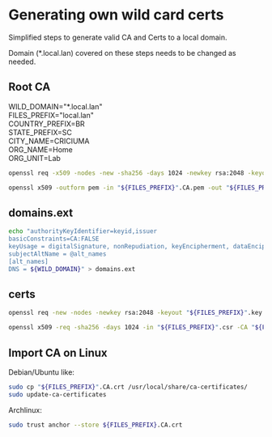 # Generating own wild card certs

Simplified steps to generate valid CA and Certs to a local domain.

Domain (*.local.lan) covered on these steps needs to be changed as needed.   


## Root CA

WILD_DOMAIN="*.local.lan"  
FILES_PREFIX="local.lan"  
COUNTRY_PREFIX=BR  
STATE_PREFIX=SC  
CITY_NAME=CRICIUMA  
ORG_NAME=Home  
ORG_UNIT=Lab

```bash
openssl req -x509 -nodes -new -sha256 -days 1024 -newkey rsa:2048 -keyout "${FILES_PREFIX}".CA.key -out "${FILES_PREFIX}".CA.pem -subj "/C=${COUNTRY_PREFIX}/ST=${STATE_PREFIX}/L=${CITY_NAME}/O=${ORG_NAME}/OU=${ORG_UNIT}/CN=${WILD_DOMAIN}"
```
```bash
openssl x509 -outform pem -in "${FILES_PREFIX}".CA.pem -out "${FILES_PREFIX}".CA.crt
```

## domains.ext

```bash
echo "authorityKeyIdentifier=keyid,issuer
basicConstraints=CA:FALSE
keyUsage = digitalSignature, nonRepudiation, keyEncipherment, dataEncipherment
subjectAltName = @alt_names
[alt_names]
DNS = ${WILD_DOMAIN}" > domains.ext
```

## certs

```bash
openssl req -new -nodes -newkey rsa:2048 -keyout "${FILES_PREFIX}".key -out "${FILES_PREFIX}".csr -subj "/C=${COUNTRY_PREFIX}/ST=${STATE_PREFIX}/L=${CITY_NAME}/O=${ORG_NAME}/OU=${ORG_UNIT}/CN=${WILD_DOMAIN}"
```

```bash
openssl x509 -req -sha256 -days 1024 -in "${FILES_PREFIX}".csr -CA "${FILES_PREFIX}".CA.pem -CAkey "${FILES_PREFIX}".CA.key -CAcreateserial -extfile domains.ext -out "${FILES_PREFIX}".crt
```

## Import CA on Linux

Debian/Ubuntu like:

```bash
sudo cp "${FILES_PREFIX}".CA.crt /usr/local/share/ca-certificates/
sudo update-ca-certificates
```

Archlinux:

```bash
sudo trust anchor --store ${FILES_PREFIX}.CA.crt
```
